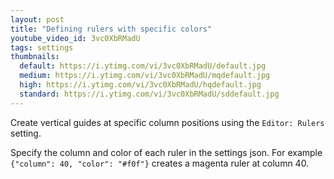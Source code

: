 ```yaml
---
layout: post
title: "Defining rulers with specific colors"
youtube_video_id: 3vc0XbRMadU
tags: settings
thumbnails:
  default: https://i.ytimg.com/vi/3vc0XbRMadU/default.jpg
  medium: https://i.ytimg.com/vi/3vc0XbRMadU/mqdefault.jpg
  high: https://i.ytimg.com/vi/3vc0XbRMadU/hqdefault.jpg
  standard: https://i.ytimg.com/vi/3vc0XbRMadU/sddefault.jpg
---
```


Create vertical guides at specific column positions using the `Editor: Rulers` setting.

Specify the column and color of each ruler in the settings json. For example `{"column": 40, "color": "#f0f"}` creates a magenta ruler at column 40.

